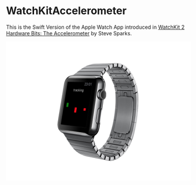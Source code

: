# WatchKitAccelerometer

This is the Swift Version of the Apple Watch App introduced in [WatchKit 2 Hardware Bits: The Accelerometer](https://www.bignerdranch.com/blog/watchkit-2-hardware-bits-the-accelerometer/) by Steve Sparks.

![Sreenshot](./screenshot.png)
